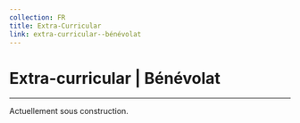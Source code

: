 ```yaml
---
collection: FR
title: Extra-Curricular
link: extra-curricular--bénévolat
---
```


# Extra-curricular | Bénévolat

---

Actuellement sous construction.
